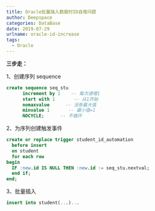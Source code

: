 ```yaml
---
title: Oracle批量插入数据时ID自增问题
author: Deepspace
categories: DataBase
date: 2019-07-29
urlname: oracle-id-increase
tags:
  - Oracle
---
```


<!-- ## Oracle批量插入数据时ID自增问题 -->

**三步走：**

1、创建序列 sequence

```sql
create sequence seq_stu
      increment by 1    -- 每次递增1
      start with 1       -- 从1开始
      nomaxvalue      -- 没有最大值
      minvalue 1       -- 最小值=1
      NOCYCLE;      -- 不循环
```

2、为序列创建触发事件

```sql
create or replace trigger student_id_automation
  before insert
  on student
  for each row
begin
  IF :new.id IS NULL THEN :new.id := seq_stu.nextval;
  end if;
end;
```
<!-- more -->
3、批量插入

```sql
insert into student(...)...
```

